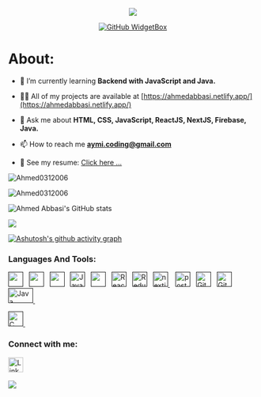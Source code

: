 <div align="center">

![](https://capsule-render.vercel.app/api?type=waving&height=300&color=gradient&customColorList=9&text=Hi%20👋,%20I'm%20Ahmed%20Abbasi%20‍💻&desc=Frontend%20Developer%20|%20Crafting%20Responsive%20Web%20Interfaces&descAlign=50&descAlignY=58&fontSize=50&fontAlign=50&fontAlignY=33)

[![GitHub WidgetBox](https://github-widgetbox.vercel.app/api/profile?username=Ahmed-Abbasi-Official&data=followers,repositories,stars,commits&theme=darkmode&hide_border=true)](https://github.com/Ahmed-Abbasi-Official/)

</div>

<h1>About:</h1>

- 🌱 I’m currently learning **Backend with JavaScript and Java.**

- 👨‍💻 All of my projects are available at [https://ahmedabbasi.netlify.app/](https://ahmedabbasi.netlify.app/)

- 💬 Ask me about **HTML, CSS, JavaScript, ReactJS, NextJS, Firebase, Java.**

- 📫 How to reach me **aymi.coding@gmail.com**

- 📝 See my resume: <a href="https://drive.google.com/file/d/1KIHKK8ahQ9ukyYHzHjEn1Vu1-plbFh8T/view?usp=drive_link" target="_blank">Click here ...</a>
  
<p align="left"> <img src="https://komarev.com/ghpvc/?username=Ahmed0312006&label=Profile%20views&color=0e75b6&style=flat" alt="Ahmed0312006" /> </p>

<p><img align="center" src="https://github-readme-stats.vercel.app/api/top-langs?username=Ahmed0312006&show_icons=true&locale=en&layout=compact" alt="Ahmed0312006" /></p>

![Ahmed Abbasi's GitHub stats](https://github-readme-stats.vercel.app/api?username=Ahmed0312006&show_icons=true&bg_color=00000000)
<p><img align="center" src="http://github-readme-streak-stats.herokuapp.com?user=Ahmed0312006&theme=dark&background=000000"/></p>


[![Ashutosh's github activity graph](https://github-readme-activity-graph.vercel.app/graph?username=Ahmed0312006&bg_color=000000&color=00ffee&line=ffffff&point=0008ff&area=true&hide_border=true)](https://github.com/ashutosh00710/github-readme-activity-graph)

### Languages And Tools:

<a href="" title="HTML" target="_blank" rel="noreferrer"><img src="https://www.vectorlogo.zone/logos/w3_html5/w3_html5-icon.svg" alt="" width="30" height="30"/></a>&nbsp;&nbsp;
<a href="" title="CSS" target="_blank" rel="noreferrer"><img src="https://www.vectorlogo.zone/logos/w3_css/w3_css-icon.svg" alt="" width="30" height="30"/></a>&nbsp;&nbsp;
<a href="" title="BOOTSTRAP" target="_blank" rel="noreferrer"><img src="https://www.vectorlogo.zone/logos/getbootstrap/getbootstrap-icon.svg" alt="" width="30" height="30"/></a>&nbsp;&nbsp;
<a href="" target="_blank" title="JavaScript" rel="noreferrer"><img src="https://www.freepnglogos.com/uploads/javascript-png/javascript-vector-logo-yellow-png-transparent-javascript-vector-12.png" alt="JavaScript" width="30" height="30"/></a>&nbsp;&nbsp;
<a href="" title="FIREBASE" target="_blank" rel="noreferrer"><img src="https://www.vectorlogo.zone/logos/firebase/firebase-icon.svg" alt="" width="30" height="30"/></a>&nbsp;&nbsp;
<a href="" target="_blank" title="ReactJS" rel="noreferrer"><img src="https://www.vectorlogo.zone/logos/reactjs/reactjs-icon.svg" alt="ReactJS" width="30" height="30"/></a>&nbsp;&nbsp;
<a href="" target="_blank" title="Redux" rel="noreferrer"><img src="https://www.vectorlogo.zone/logos/js_redux/js_redux-icon.svg" alt="Redux" width="30" height="30"/></a>&nbsp;&nbsp;
<a href="" title="NextJs" target="_blank" rel="noreferrer"><img src="https://cdn.worldvectorlogo.com/logos/nextjs-2.svg" alt="nextjs" width="30" height="30"/> </a>&nbsp;&nbsp;
<a href="" title="Postman" target="_blank" rel="noreferrer"><img src="https://www.vectorlogo.zone/logos/getpostman/getpostman-icon.svg" alt="postman" width="30" height="30"/></a>&nbsp;&nbsp;
<a href="" target="_blank" title="Git" rel="noreferrer"><img src="https://www.vectorlogo.zone/logos/git-scm/git-scm-icon.svg" alt="Git" width="30" height="30"/></a>&nbsp;&nbsp;
<a href="" target="_blank" title="GitHub" rel="noreferrer"><img src="https://www.vectorlogo.zone/logos/github/github-tile.svg" alt="GitHub" width="30" height="30"/></a>&nbsp;&nbsp;
<a href="" target="_blank" title="Java" rel="noreferrer">
  <img src="https://www.vectorlogo.zone/logos/java/java-ar21.svg" alt="Java" width="50" height="30"/>
</a>&nbsp;&nbsp;

<a href="" title="C" target="_blank" rel="noreferrer">
  <img src="https://upload.wikimedia.org/wikipedia/commons/3/32/C%2B%2B_logo.png" alt="C" width="30" height="30"/>
</a>&nbsp;&nbsp;

<h3>Connect with me:</h3>

<a href="https://www.linkedin.com/in/ahmed-abbasi-9419012b2/" title="Ahmed Abbasi" target="_blank" rel="noreferrer"><img src="https://www.vectorlogo.zone/logos/linkedin/linkedin-tile.svg" alt="LinkedIn" width="30" height="30"/></a>&nbsp;&nbsp;

![](https://capsule-render.vercel.app/api?type=waving&height=150&color=gradient&customColorList=9&descAlign=47&descAlignY=58&fontSize=50&fontAlign=50&fontAlignY=33&section=footer)

